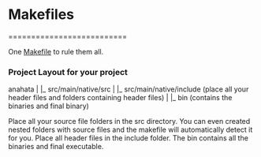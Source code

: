 # Makefiles
==========================

One [Makefile](../v3/Makefile) to rule them all.

### Project Layout for your project

anahata
 |
 |_ src/main/native/src 
 |
 |_ src/main/native/include (place all your header files and folders containing header files)
 |
 |_ bin (contains the binaries and final binary)


Place all your source file folders in the src directory. You can even created nested folders
with source files and the makefile will automatically detect it for you. Place all header files
in the include folder. The bin contains all the binaries and final executable.


